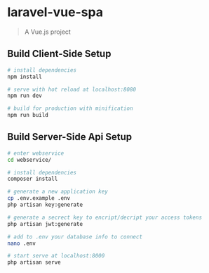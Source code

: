 # laravel-vue-spa

> A Vue.js project

## Build Client-Side Setup

``` bash
# install dependencies
npm install

# serve with hot reload at localhost:8080
npm run dev

# build for production with minification
npm run build
```

## Build Server-Side Api Setup

``` bash
# enter webservice
cd webservice/

# install dependencies
composer install

# generate a new application key
cp .env.example .env
php artisan key:generate

# generate a secrect key to encript/decript your access tokens
php artisan jwt:generate

# add to .env your database info to connect
nano .env

# start serve at localhost:8000
php artisan serve
```

